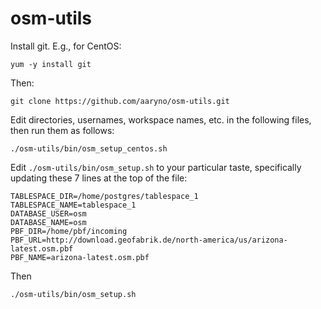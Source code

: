 # osm-utils
Install git. E.g., for CentOS:

    yum -y install git
    
Then:

    git clone https://github.com/aaryno/osm-utils.git

Edit directories, usernames, workspace names, etc. in the following files, then run them as follows:

    ./osm-utils/bin/osm_setup_centos.sh
    
Edit `./osm-utils/bin/osm_setup.sh` to your particular taste, specifically updating these 7 lines at the top of the file:

    TABLESPACE_DIR=/home/postgres/tablespace_1
    TABLESPACE_NAME=tablespace_1
    DATABASE_USER=osm
    DATABASE_NAME=osm
    PBF_DIR=/home/pbf/incoming
    PBF_URL=http://download.geofabrik.de/north-america/us/arizona-latest.osm.pbf
    PBF_NAME=arizona-latest.osm.pbf

Then

    ./osm-utils/bin/osm_setup.sh
    
    
